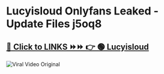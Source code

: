 
 # Lucyisloud Onlyfans Leaked - Update Files j5oq8

## <h2><a href="https://clipsfans.com/Lucyisloud&ref=git">🔗 Click to LINKS ⏩⏩ 👉 🟢 Lucyisloud </a></h2>

<a href="https://clipsfans.com/Lucyisloud&ref=git" rel="nofollow" data-target="animated-image.originalLink"><img src="https://i.ibb.co.com/xMMVF88/686577567.gif" alt="Viral Video Original" style="max-width: 100%; display: inline-block;" data-target="animated-image.originalImage"></a>

